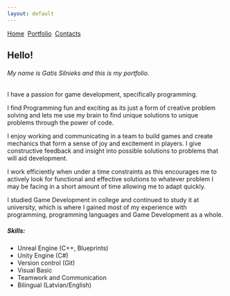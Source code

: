 ```yaml
---
layout: default
---
```


[Home](./)&nbsp;&nbsp;[Portfolio](./portfolio.html)&nbsp;&nbsp;[Contacts](./Contacts.html)

## Hello!

###### My name is Gatis Silnieks and this is my portfolio.

I have a passion for game development, specifically programming.

I find Programming fun and exciting as its just a form of creative problem solving and lets me use my brain to find unique solutions to unique problems through the power of code.

I enjoy working and communicating in a team to build games and create mechanics that form a sense of joy and excitement in players. I give constructive feedback and insight into possible solutions to problems that will aid development.

I work efficiently when under a time constraints as this encourages me to actively look for functional and effective solutions to whatever problem I may be facing in a short amount of time allowing me to adapt quickly.

I studied Game Development in college and continued to study it at university, which is where I gained most of my experience with programming, programming languages and Game Development as a whole.

##### Skills:

*	Unreal Engine (C++, Blueprints)
*	Unity Engine (C#)
*	Version control (Git)
*	Visual Basic
*	Teamwork and Communication
*	Bilingual (Latvian/English)
 

